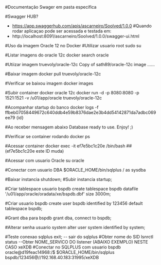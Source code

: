 #Documentação Swager em pasta especifica

#Swagger HUB?
- https://app.swaggerhub.com/apis/ascarneiro/Soolved/1.0.0
#Quando rodar aplicaçao pode ser acessada e testada em:
- http://localhost:8091/ascarneiro/Soolved/1.0.0/swagger-ui.html



#Uso da imagem Oracle 12 no Docker
#Utilizar usuario root
sudo su

#Listar imagens do oracle 12c
docker search oracle

#Utiizar imagem
truevoly/oracle-12c                   Copy of sath89/oracle-12c image ......

#Baixar imagem
docker pull truevoly/oracle-12c

#Verificar se baixou imagem
docker images

#Subir container docker oracle 12c
docker run -d -p 8080:8080 -p 1521:1521 -v /u01/app/oracle truevoly/oracle-12c

#Acompanhar startup do banco
docker logs -f ffbeb07058449672c640ddb4e59b8376dae2e3b4dd54142871da7adbc069ee79 {id}

#Ao receber mensagem abaixo
Database ready to use. Enjoy! ;)

#Verificar se container rodando
docker ps

#Acessar container
docker exec -it ef7e5bc1c20e /bin/bash ##(ef7e5bc1c20e este ID muda)

#Acessar com usuario Oracle
su oracle

#Conectar com usuario DBA
$ORACLE_HOME/bin/sqlplus / as sysdba

#Baixar instancia
shutdown; 
#Subir instancia
startup;

#Criar tablespace usuario bspdb
create tablespace bspdb datafile '/u01/app/oracle/oradata/xe/bspdb.dbf' size 3000m;

#Criar usuario bspdb
create user bspdb identified by 123456 default tablespace bspdb;

#Grant dba para bspdb
grant dba, connect to bspdb;

#Alterar senha usuario system
alter user system identified by system;  

#Teste conexao sqlplus
exit;  -- sair do sqlplus
#Obter nome do SID
lsnrctl status --Obter NOME_SERVICO DO listener (ABAIXO EXEMPLO) NESTE CASO xeXDB
#Conectar no SQLPLUS com usuario bspdb
oracle@d19feac14968:/$ $ORACLE_HOME/bin/sqlplus bspdb/123456@//192.168.40.183:31995/xeXDB 



